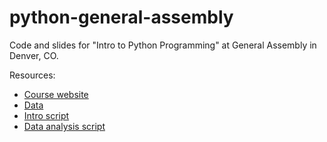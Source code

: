# python-general-assembly
Code and slides for "Intro to Python Programming" at General Assembly in Denver, CO.


Resources:

- [Course website](https://generalassemb.ly/education/introduction-to-python-programming/denver/23900)
- [Data](https://github.com/mcdickenson/python-general-assembly/raw/master/data.csv)
- [Intro script](https://github.com/mcdickenson/python-general-assembly/blob/master/intro.py)
- [Data analysis script](https://github.com/mcdickenson/python-general-assembly/blob/master/analysis.py)
